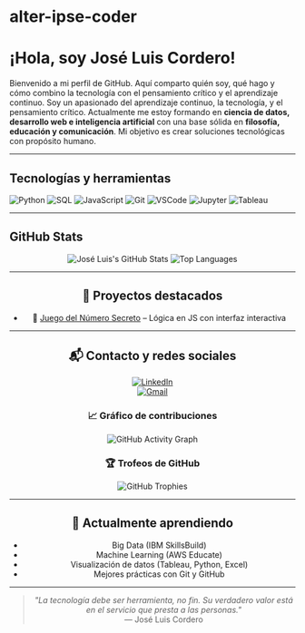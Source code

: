 # alter-ipse-coder
# ¡Hola, soy José Luis Cordero!
Bienvenido a mi perfil de GitHub. Aquí comparto quién soy, qué hago y cómo combino la tecnología con el pensamiento crítico y el aprendizaje continuo.
Soy un apasionado del aprendizaje continuo, la tecnología, y el pensamiento crítico.
Actualmente me estoy formando en **ciencia de datos, desarrollo web e inteligencia artificial** con una base sólida en **filosofía, educación y comunicación**.
Mi objetivo es crear soluciones tecnológicas con propósito humano.

---

## Tecnologías y herramientas

![Python](https://img.shields.io/badge/Python-3670A0?style=for-the-badge&logo=python&logoColor=white)
![SQL](https://img.shields.io/badge/SQL-07405E?style=for-the-badge&logo=postgresql&logoColor=white)
![JavaScript](https://img.shields.io/badge/JavaScript-F7DF1E?style=for-the-badge&logo=javascript&logoColor=black)
![Git](https://img.shields.io/badge/Git-F05032?style=for-the-badge&logo=git&logoColor=white)
![VSCode](https://img.shields.io/badge/VSCode-007ACC?style=for-the-badge&logo=visualstudiocode&logoColor=white)
![Jupyter](https://img.shields.io/badge/Jupyter-F37626?style=for-the-badge&logo=jupyter&logoColor=white)
![Tableau](https://img.shields.io/badge/Tableau-E97627?style=for-the-badge&logo=tableau&logoColor=white)

---

## GitHub Stats

<div align="center">

![José Luis's GitHub Stats](https://github-readme-stats.vercel.app/api?username=alter-ipse-coder&show_icons=true&theme=radical&count_private=true)
![Top Languages](https://github-readme-stats.vercel.app/api/top-langs/?username=alter-ipse-coder&layout=compact&theme=radical)

---

## 🚀 Proyectos destacados

- 🎲 [Juego del Número Secreto](https://github.com/alter-ipse-coder/numeroSecreto) – Lógica en JS con interfaz interactiva

---

## 📬 Contacto y redes sociales

[![LinkedIn](https://img.shields.io/badge/LinkedIn-0077B5?style=flat-square&logo=linkedin&logoColor=white)](https://www.linkedin.com/in/jose-luis-cordero-/)  
[![Gmail](https://img.shields.io/badge/Gmail-D14836?style=flat-square&logo=gmail&logoColor=white)](mailto:jcordero.jlcc@gmail.com)

### 📈 Gráfico de contribuciones

![GitHub Activity Graph](https://github-readme-activity-graph.vercel.app/graph?username=alter-ipse-coder&theme=react-dark&hide_border=true)

### 🏆 Trofeos de GitHub

![GitHub Trophies](https://github-profile-trophy.vercel.app/?username=alter-ipse-coder&theme=monokai&margin-w=10&no-bg=true&row=1&column=7)

---

## 🌱 Actualmente aprendiendo

- Big Data (IBM SkillsBuild)
- Machine Learning (AWS Educate)
- Visualización de datos (Tableau, Python, Excel)
- Mejores prácticas con Git y GitHub

---

> *"La tecnología debe ser herramienta, no fin. Su verdadero valor está en el servicio que presta a las personas."*  
> — José Luis Cordero
